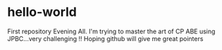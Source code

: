 # hello-world
First repository
Evening All.
I'm trying to master the art of CP ABE using JPBC...very challenging !!
Hoping github will give me great pointers
